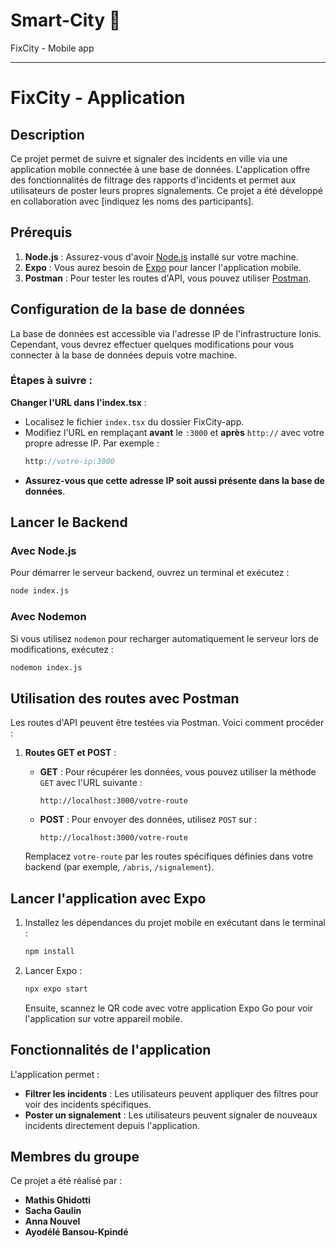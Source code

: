 # Smart-City 🧠
FixCity - Mobile app

---

# FixCity - Application

## Description
Ce projet permet de suivre et signaler des incidents en ville via une application mobile connectée à une base de données. L'application offre des fonctionnalités de filtrage des rapports d'incidents et permet aux utilisateurs de poster leurs propres signalements. Ce projet a été développé en collaboration avec [indiquez les noms des participants].

## Prérequis

1. **Node.js** : Assurez-vous d'avoir [Node.js](https://nodejs.org/) installé sur votre machine.
2. **Expo** : Vous aurez besoin de [Expo](https://expo.dev/) pour lancer l'application mobile.
3. **Postman** : Pour tester les routes d'API, vous pouvez utiliser [Postman](https://www.postman.com/).

## Configuration de la base de données

La base de données est accessible via l'adresse IP de l'infrastructure Ionis. Cependant, vous devrez effectuer quelques modifications pour vous connecter à la base de données depuis votre machine.

### Étapes à suivre :
**Changer l'URL dans l'index.tsx** :
   - Localisez le fichier `index.tsx` du dossier FixCity-app.
   - Modifiez l'URL en remplaçant **avant** le `:3000` et **après** `http://` avec votre propre adresse IP. Par exemple :
     ```javascript
     http://votre-ip:3000
     ```
   - **Assurez-vous que cette adresse IP soit aussi présente dans la base de données**.

## Lancer le Backend

### Avec Node.js

Pour démarrer le serveur backend, ouvrez un terminal et exécutez :

```bash
node index.js
```

### Avec Nodemon

Si vous utilisez `nodemon` pour recharger automatiquement le serveur lors de modifications, exécutez :

```bash
nodemon index.js
```

## Utilisation des routes avec Postman

Les routes d'API peuvent être testées via Postman. Voici comment procéder :

1. **Routes GET et POST** :
   - **GET** : Pour récupérer les données, vous pouvez utiliser la méthode `GET` avec l'URL suivante :
     ```
     http://localhost:3000/votre-route
     ```
   - **POST** : Pour envoyer des données, utilisez `POST` sur :
     ```
     http://localhost:3000/votre-route
     ```

   Remplacez `votre-route` par les routes spécifiques définies dans votre backend (par exemple, `/abris`, `/signalement`).

## Lancer l'application avec Expo

1. Installez les dépendances du projet mobile en exécutant dans le terminal :
   ```bash
   npm install
   ```

2. Lancer Expo :
   ```bash
   npx expo start
   ```

   Ensuite, scannez le QR code avec votre application Expo Go pour voir l'application sur votre appareil mobile.

## Fonctionnalités de l'application

L'application permet :

- **Filtrer les incidents** : Les utilisateurs peuvent appliquer des filtres pour voir des incidents spécifiques.
- **Poster un signalement** : Les utilisateurs peuvent signaler de nouveaux incidents directement depuis l'application.

## Membres du groupe

Ce projet a été réalisé par :
- **Mathis Ghidotti**
- **Sacha Gaulin**
- **Anna Nouvel**
- **Ayodélé Bansou-Kpindé**